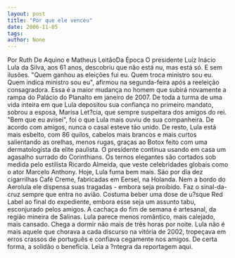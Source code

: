 ```yaml
---
layout: post
title: "Por que ele venceu"
date: 2006-11-05
tags: 
author: None
---
```

Por Ruth De Aquino e Matheus LeitãoDa Época
O presidente Luiz Inácio Lula da Silva, aos 61 anos, descobriu que não está nu, mas está só. E sem ilusões. \"Quem ganhou as eleições fui eu. Quem troca ministro sou eu. Quem indica ministro sou eu\", afirmou na segunda-feira após a reeleição consagradora. Essa é a maior mudança no homem que subirá novamente a rampa do Palácio do Planalto em janeiro de 2007. 
De toda a turma de uma vida inteira em que Lula depositou sua confiança no primeiro mandato, sobrou a esposa, Marisa Let?cia, que sempre suspeitara dos amigos do rei. \"Bem que eu avisei\", foi o que Lula mais ouviu de sua companheira. De acordo com amigos, nunca o casal esteve tão unido. 
De resto, Lula está mais esbelto, com 86 quilos, cabelos mais brancos e mais curtos salientando as orelhas, menos rugas, graças ao Botox feito com uma dermatologista da elite paulista. O presidente continua usando em casa um agasalho surrado do Corinthians. Os ternos elegantes são cortados sob medida pelo estilista Ricardo Almeida, que veste celebridades globais como o ator Marcelo Anthony. 
Hoje, Lula fuma bem mais. São por dia dez cigarrilhas Café Creme, fabricadas em Eersel, na Holanda. Nem a bordo do Aerolula ele dispensa suas tragadas - embora seja proibido. Faz o sinal-da-cruz sempre que entra no avião. 
Costuma beber uma dose de u?sque Red Label ao final do expediente, embora esse seja um assunto tabu, esconjurado pelos amigos. A cachaça do fim de semana é artesanal, da região mineira de Salinas. Lula parece menos romântico, mais calejado, mais cansado. Chega a dormir não mais de três horas por noite. 
Lula não é mais aquele que chorava a cada discurso na vitória de 2002, tropeçava em erros crassos de português e confiava cegamente nos amigos. De certa forma, a solidão o beneficia. 
Leia a ?ntegra da reportagem aqui.  